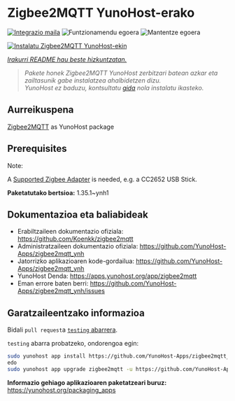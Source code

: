 <!--
Ohart ongi: README hau automatikoki sortu da <https://github.com/YunoHost/apps/tree/master/tools/readme_generator>ri esker
EZ editatu eskuz.
-->

# Zigbee2MQTT YunoHost-erako

[![Integrazio maila](https://apps.yunohost.org/badge/integration/zigbee2mqtt)](https://ci-apps.yunohost.org/ci/apps/zigbee2mqtt/)
![Funtzionamendu egoera](https://apps.yunohost.org/badge/state/zigbee2mqtt)
![Mantentze egoera](https://apps.yunohost.org/badge/maintained/zigbee2mqtt)

[![Instalatu Zigbee2MQTT YunoHost-ekin](https://install-app.yunohost.org/install-with-yunohost.svg)](https://install-app.yunohost.org/?app=zigbee2mqtt)

*[Irakurri README hau beste hizkuntzatan.](./ALL_README.md)*

> *Pakete honek Zigbee2MQTT YunoHost zerbitzari batean azkar eta zailtasunik gabe instalatzea ahalbidetzen dizu.*  
> *YunoHost ez baduzu, kontsultatu [gida](https://yunohost.org/install) nola instalatu ikasteko.*

## Aurreikuspena

[Zigbee2MQTT](https://www.zigbee2mqtt.io) as YunoHost package

## Prerequisites

Note:

A [Supported Zigbee Adapter](https://www.zigbee2mqtt.io/guide/adapters/) is needed, e.g. a CC2652 USB Stick.




**Paketatutako bertsioa:** 1.35.1~ynh1
## Dokumentazioa eta baliabideak

- Erabiltzaileen dokumentazio ofiziala: <https://github.com/Koenkk/zigbee2mqtt>
- Administratzaileen dokumentazio ofiziala: <https://github.com/YunoHost-Apps/zigbee2mqtt_ynh>
- Jatorrizko aplikazioaren kode-gordailua: <https://github.com/YunoHost-Apps/zigbee2mqtt_ynh>
- YunoHost Denda: <https://apps.yunohost.org/app/zigbee2mqtt>
- Eman errore baten berri: <https://github.com/YunoHost-Apps/zigbee2mqtt_ynh/issues>

## Garatzaileentzako informazioa

Bidali `pull request`a [`testing` abarrera](https://github.com/YunoHost-Apps/zigbee2mqtt_ynh/tree/testing).

`testing` abarra probatzeko, ondorengoa egin:

```bash
sudo yunohost app install https://github.com/YunoHost-Apps/zigbee2mqtt_ynh/tree/testing --debug
edo
sudo yunohost app upgrade zigbee2mqtt -u https://github.com/YunoHost-Apps/zigbee2mqtt_ynh/tree/testing --debug
```

**Informazio gehiago aplikazioaren paketatzeari buruz:** <https://yunohost.org/packaging_apps>
